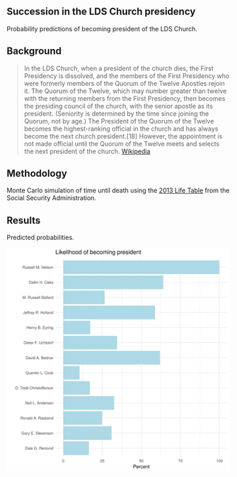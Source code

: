 ## Succession in the LDS Church presidency

Probability predictions of becoming president of the LDS Church.

## Background

> In the LDS Church, when a president of the church dies, the First Presidency is dissolved, and the members of the First Presidency who were formerly members of the Quorum of the Twelve Apostles rejoin it. The Quorum of the Twelve, which may number greater than twelve with the returning members from the First Presidency, then becomes the presiding council of the church, with the senior apostle as its president. (Seniority is determined by the time since joining the Quorum, not by age.) The President of the Quorum of the Twelve becomes the highest-ranking official in the church and has always become the next church president.[18] However, the appointment is not made official until the Quorum of the Twelve meets and selects the next president of the church. [Wikipedia](https://en.wikipedia.org/wiki/President_of_the_Church_(LDS_Church)#Succession_crisis)

## Methodology

Monte Carlo simulation of time until death using the [2013 Life Table](https://www.ssa.gov/oact/STATS/table4c6.html#ss) from the Social Security Administration.

## Results

Predicted probabilities.

![](pred_prob.png)